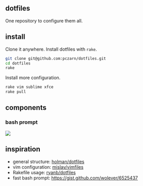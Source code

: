 ## dotfiles
One repository to configure them all.

## install
Clone it anywhere. Install dotfiles with `rake`.
```bash
git clone git@github.com:pczarn/dotfiles.git
cd dotfiles
rake
```
Install more configuration.
```bash
rake vim sublime xfce
rake pull
```

## components
### bash prompt
![](http://i.imgur.com/L8ZF5Sq.png)

## inspiration
- general structure: [holman/dotfiles](https://github.com/holman/dotfiles)
- vim configuration: [mislav/vimfiles](https://github.com/mislav/vimfiles)
- Rakefile usage: [ryanb/dotfiles](https://github.com/ryanb/dotfiles)
- fast bash prompt: https://gist.github.com/wolever/6525437
